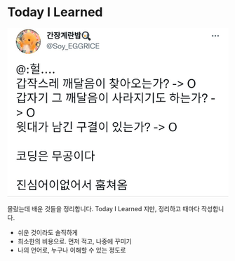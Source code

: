 # Today I Learned

![coding](./image.png)

몰랐는데 배운 것들을 정리합니다. Today I Learned 지만, 정리하고  때마다 작성합니다.

- 쉬운 것이라도 솔직하게
- 최소한의 비용으로. 먼저 적고, 나중에 꾸미기
- 나의 언어로, 누구나 이해할 수 있는 정도로
